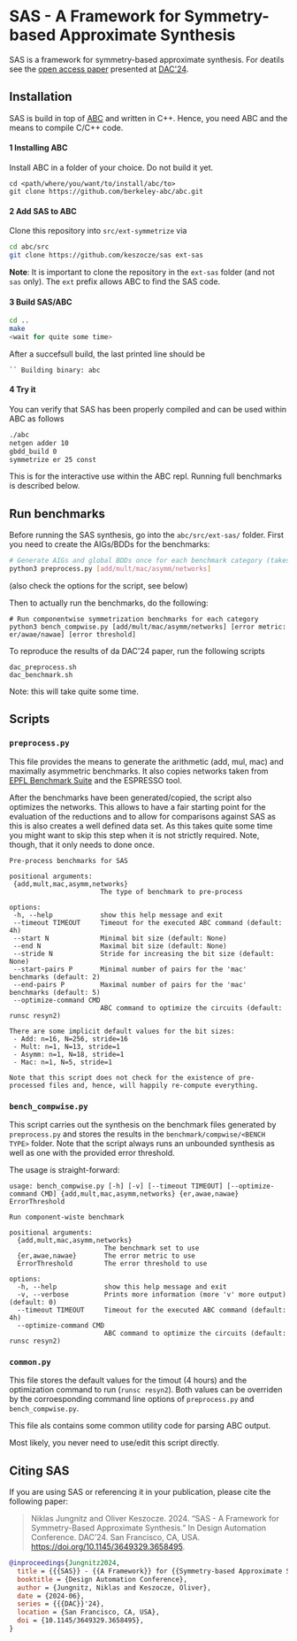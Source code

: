 # SAS - A Framework for Symmetry-based Approximate Synthesis

SAS is a framework for symmetry-based approximate synthesis. For deatils see the [open access paper](https://doi.org/10.1145/3649329.3658495) presented at [DAC'24](https://www.dac.com/).

## Installation

SAS is build in top of [ABC](https://github.com/berkeley-abc/abc) and written in C++. Hence, you need ABC and the means to compile C/C++ code.

#### 1 Installing ABC
Install ABC in a folder of your choice. Do not build it yet.

```
cd <path/where/you/want/to/install/abc/to>
git clone https://github.com/berkeley-abc/abc.git

```


#### 2 Add SAS to ABC
Clone this repository into `src/ext-symmetrize` via
```bash
cd abc/src
git clone https://github.com/keszocze/sas ext-sas
```

**Note**: It is important to clone the repository in the `ext-sas` folder (and not `sas` only). The `ext` prefix allows ABC to find the SAS code.

#### 3 Build SAS/ABC
```bash
cd ..
make
<wait for quite some time>
```
After a succefsull build, the last printed line should be
```
`` Building binary: abc
```

#### 4 Try it
You can verify that SAS has been properly compiled and can be used within ABC as follows
```bash
./abc
netgen adder 10
gbdd_build 0
symmetrize er 25 const
```
This is for the interactive use within the ABC repl. Running full benchmarks is described below.


## Run benchmarks
Before running the SAS synthesis, go into the `abc/src/ext-sas/` folder. First you need to create the AIGs/BDDs for the benchmarks:
```bash
# Generate AIGs and global BDDs once for each benchmark category (takes time!)
python3 preprocess.py [add/mult/mac/asymm/networks]
```
(also check the options for the script, see below)

Then to actually run the benchmarks, do the following:
```
# Run componentwise symmetrization benchmarks for each category
python3 bench_compwise.py [add/mult/mac/asymm/networks] [error metric: er/awae/nawae] [error threshold]
```



To reproduce the results of da DAC'24 paper, run the following scripts
```
dac_preprocess.sh
dac_benchmark.sh
```
Note: this will take quite some time.

## Scripts

### `preprocess.py` 
This file provides the means to generate the arithmetic (add, mul, mac) and maximally asymmetric benchmarks. It also copies networks taken from [EPFL Benchmark Suite](https://www.epfl.ch/labs/lsi/page-102566-en-html/benchmarks/) and the ESPRESSO tool.

 After the benchmarks have been generated/copied, the script also optimizes the networks. This allows to have a fair starting point for the evaluation of the reductions and to allow for comparisons against SAS as this is also creates a well defined data set. As this takes quite some time you might want to skip this step when it is not strictly required. Note, though, that it only needs to done once.

 ```
 Pre-process benchmarks for SAS

positional arguments:
  {add,mult,mac,asymm,networks}
                        The type of benchmark to pre-process

options:
  -h, --help            show this help message and exit
  --timeout TIMEOUT     Timeout for the executed ABC command (default: 4h)
  --start N             Minimal bit size (default: None)
  --end N               Maximal bit size (default: None)
  --stride N            Stride for increasing the bit size (default: None)
  --start-pairs P       Minimal number of pairs for the 'mac' benchmarks (default: 2)
  --end-pairs P         Maximal number of pairs for the 'mac' benchmarks (default: 5)
  --optimize-command CMD
                        ABC command to optimize the circuits (default: runsc resyn2)

There are some implicit default values for the bit sizes: 
  - Add: n=16, N=256, stride=16 
  - Mult: n=1, N=13, stride=1 
  - Asymm: n=1, N=18, stride=1 
  - Mac: n=1, N=5, stride=1 
  
Note that this script does not check for the existence of pre-processed files and, hence, will happily re-compute everything.
```

### `bench_compwise.py`
This script carries out the synthesis on the benchmark files generated by `preprocess.py` and stores the results in the `benchmark/compwise/<BENCH TYPE>` folder.
Note that the script always runs an unbounded synthesis as well as one with the provided error threshold.

The usage is straight-forward:
```
usage: bench_compwise.py [-h] [-v] [--timeout TIMEOUT] [--optimize-command CMD] {add,mult,mac,asymm,networks} {er,awae,nawae} ErrorThreshold

Run component-wiste benchmark

positional arguments:
  {add,mult,mac,asymm,networks}
                        The benchmark set to use
  {er,awae,nawae}       The error metric to use
  ErrorThreshold        The error threshold to use

options:
  -h, --help            show this help message and exit
  -v, --verbose         Prints more information (more 'v' more output) (default: 0)
  --timeout TIMEOUT     Timeout for the executed ABC command (default: 4h)
  --optimize-command CMD
                        ABC command to optimize the circuits (default: runsc resyn2)
```


### `common.py`
This file stores the default values for the timout (4 hours) and the optimization command to run (`runsc resyn2`). Both values can be overriden by the corroesponding command line options of `preprocess.py` and `bench_compwise.py`.


This file als contains some common utility code for parsing ABC output.

Most likely, you never need to use/edit this script directly.

## Citing SAS
If you are using SAS or referencing it in your publication, please cite the following paper:

 >Niklas Jungnitz and Oliver Keszocze. 2024. “SAS - A Framework for Symmetry-Based Approximate Synthesis.” In Design Automation Conference. DAC’24. San Francisco, CA, USA. https://doi.org/10.1145/3649329.3658495.


```Bibtex
@inproceedings{Jungnitz2024,
  title = {{{SAS}} - {{A Framework}} for {{Symmetry-based Approximate Synthesis}}},
  booktitle = {Design Automation Conference},
  author = {Jungnitz, Niklas and Keszocze, Oliver},
  date = {2024-06},
  series = {{{DAC}}'24},
  location = {San Francisco, CA, USA},
  doi = {10.1145/3649329.3658495},
}
```
